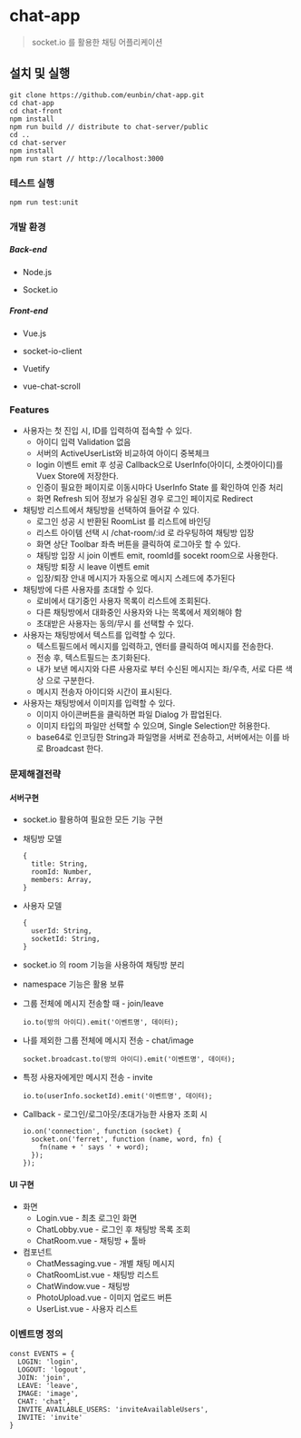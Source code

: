 # chat-app

>  socket.io 를 활용한 채팅 어플리케이션



## 설치 및 실행

```
git clone https://github.com/eunbin/chat-app.git
cd chat-app
cd chat-front
npm install
npm run build // distribute to chat-server/public
cd ..
cd chat-server
npm install
npm run start // http://localhost:3000
```

### 테스트 실행

```
npm run test:unit
```

### 

### 개발 환경

##### Back-end

- Node.js

- Socket.io

##### Front-end

- Vue.js

- socket-io-client

- Vuetify

- vue-chat-scroll



### Features

- 사용자는 첫 진입 시, ID를 입력하여 접속할 수 있다.
  - 아이디 입력 Validation 없음
  - 서버의 ActiveUserList와 비교하여 아이디 중복체크
  - login 이벤트 emit 후 성공 Callback으로 UserInfo(아이디, 소켓아이디)를 Vuex Store에 저장한다.
  - 인증이 필요한 페이지로 이동시마다 UserInfo State 를 확인하여 인증 처리
  - 화면 Refresh 되어 정보가 유실된 경우 로그인 페이지로 Redirect
- 채팅방 리스트에서 채팅방을 선택하여 들어갈 수 있다.
  - 로그인 성공 시 반환된 RoomList 를 리스트에 바인딩
  - 리스트 아이템 선택 시 /chat-room/:id 로 라우팅하여 채팅방 입장
  - 화면 상단 Toolbar 좌측 버튼을 클릭하여 로그아웃 할 수 있다.
  - 채팅방 입장 시 join 이벤트 emit, roomId를 socekt room으로 사용한다.
  - 채팅방 퇴장 시 leave 이벤트 emit
  - 입장/퇴장 안내 메시지가 자동으로 메시지 스레드에 추가된다
- 채팅방에 다른 사용자를 초대할 수 있다.
  - 로비에서 대기중인 사용자 목록이 리스트에 조회된다.
  - 다른 채팅방에서 대화중인 사용자와 나는 목록에서 제외해야 함
  - 초대받은 사용자는 동의/무시 를 선택할 수 있다.
- 사용자는 채팅방에서 텍스트를 입력할 수 있다.
  - 텍스트필드에서 메시지를 입력하고, 엔터를 클릭하여 메시지를 전송한다.
  - 전송 후, 텍스트필드는 초기화된다.
  - 내가 보낸 메시지와 다른 사용자로 부터 수신된 메시지는 좌/우측, 서로 다른 색상 으로 구분한다.
  - 메시지 전송자 아이디와 시간이 표시된다.
- 사용자는 채팅방에서 이미지를 입력할 수 있다.
  - 이미지 아이콘버튼을 클릭하면 파일 Dialog 가 팝업된다.
  - 이미지 타입의 파일만 선택할 수 있으며, Single Selection만 허용한다.
  - base64로 인코딩한 String과 파일명을 서버로 전송하고, 서버에서는 이를 바로 Broadcast 한다.

 

### 문제해결전략

#### 서버구현

- socket.io 활용하여 필요한 모든 기능 구현

- 채팅방 모델
  ```
  {
    title: String,
    roomId: Number,
    members: Array,
  }  
  ```
- 사용자 모델
  ```
  {
    userId: String,
    socketId: String,
  }
  ```
  
- socket.io 의 room 기능을 사용하여 채팅방 분리

- namespace 기능은 활용 보류

- 그룹 전체에 메시지 전송할 때 - join/leave

  ```
  io.to(방의 아이디).emit('이벤트명', 데이터);
  ```

- 나를 제외한 그룹 전체에 메시지 전송 - chat/image

  ```
  socket.broadcast.to(방의 아이디).emit('이벤트명', 데이터);
  ```

- 특정 사용자에게만 메시지 전송 - invite

  ```
  io.to(userInfo.socketId).emit('이벤트명', 데이터);
  ```

- Callback - 로그인/로그아웃/초대가능한 사용자 조회 시 

  ```
  io.on('connection', function (socket) {
    socket.on('ferret', function (name, word, fn) {
      fn(name + ' says ' + word);
    });
  });
  ```


#### UI 구현

- 화면
  - Login.vue - 최초 로그인 화면
  - ChatLobby.vue - 로그인 후 채팅방 목록 조회
  - ChatRoom.vue - 채팅방 + 툴바
- 컴포넌트
  - ChatMessaging.vue - 개별 채팅 메시지
  - ChatRoomList.vue - 채팅방 리스트
  - ChatWindow.vue - 채팅방 
  - PhotoUpload.vue - 이미지 업로드 버튼
  - UserList.vue - 사용자 리스트 


### 이벤트명 정의
  ```
  const EVENTS = {
    LOGIN: 'login',
    LOGOUT: 'logout',
    JOIN: 'join',
    LEAVE: 'leave',
    IMAGE: 'image',
    CHAT: 'chat',
    INVITE_AVAILABLE_USERS: 'inviteAvailableUsers',
    INVITE: 'invite'
  } 
```
